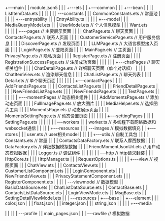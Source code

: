 +---main
|   |   module.json5 
|   |
|   +---ets
|   |   +---common
|   |   |   +---bean
|   |   |   |       ListItemData.ets
|   |   |   |
|   |   |   \---constants
|   |   |           CommonConstants.ets  // 常量池
|   |   |
|   |   +---entryability
|   |   |       EntryAbility.ts
|   |   |
|   |   +---model
|   |   |       MediaQueryModel.ets 
|   |   |       UserModel.ets  // 个人信息模型
|   |   |       Want.ets  
|   |   |
|   |   +---pages   // 主要展示页面
|   |   |   |   ChatPage.ets   // 聊天页面
|   |   |   |   ContactsPage.ets   // 联系人页面
|   |   |   |   CustomerServicePage.ets  // 用户服务信息
|   |   |   |   DiscoverPage.ets // 发现页面
|   |   |   |   LLMPage.ets // 大语言模型接入页面
|   |   |   |   LoginPage.ets // 登陆页面
|   |   |   |   MainPage.ets // 主页面
|   |   |   |   PrivacyPage.ets // 隐私页面
|   |   |   |   RegisterPage.ets // 注册页面
|   |   |   |   RegistrationSuccessPage.ets // 注册成功页面
|   |   |   |
|   |   |   +---chatPages // 聊天相关组件
|   |   |   |       ChatDetailPage.ets // 详细聊天页面（单个对话框）
|   |   |   |       ChatItemView.ets // 渲染聊天信息
|   |   |   |       ChatListPage.ets // 聊天列表
|   |   |   |       Detail.ets // 单个聊天页面
|   |   |   |
|   |   |   +---contactPages
|   |   |   |       AddFriendsPage.ets
|   |   |   |       ContactsListPage.ets
|   |   |   |       FriendDetailPage.ets
|   |   |   |       NewFriendsListPage.ets
|   |   |   |       NewFriendsPage.ets
|   |   |   |       TestPage.ets
|   |   |   |
|   |   |   +---momentPages // 动态相关组件
|   |   |   |       AddMomentsPage.ets // 添加动态页面
|   |   |   |       FullImagePage.ets // 放大图片
|   |   |   |       MediaHelper.ets // 选择图片工具
|   |   |   |       MomentsPage.ets // 动态展示页面
|   |   |   |       MomentsSettingPage.ets // 动态设置页面
|   |   |   |
|   |   |   +---settingPages
|   |   |   |       SettingPage.ets 
|   |   |   |
|   |   |   \---workers
|   |   |           worker.ts // 多线程下载网络数据和websocket通信
|   |   |
|   |   +---resources
|   |   |   \---images   // 模拟数据填充
|   |   +---stores
|   |   |       user.ets // user相关model
|   |   |
|   |   +---utils // 自制工具包
|   |   |   |   Constants.ets // 常量
|   |   |   |   ContactsDataFactory.ets // 联系人摩西数据
|   |   |   |   DataFactory.ets // 详细数据模拟数据
|   |   |   |   FriendMomentJsonUrl.ets // 用户动态模拟数据
|   |   |   |   Logger.ts // 调试组件
|   |   |   |
|   |   |   \---http // http请求封装
|   |   |           HttpCore.ts
|   |   |           HttpManager.ts
|   |   |           RequestOptions.ts
|   |   |
|   |   +---view // 视图页面
|   |   |       ChatView.ets 
|   |   |       ContactsView.ets
|   |   |       CustomerListComponent.ets
|   |   |       LoginComponent.ets
|   |   |       NewFriendsView.ets
|   |   |       PrivacyStatementComponent.ets
|   |   |       RegisterComponent.ets
|   |   |
|   |   \---viewmodel  // 数据模型
|   |           BasicDataSource.ets
|   |           ChatListDataSource.ets
|   |           ContactBase.ets
|   |           ContactsListDataSource.ets
|   |           LoginViewMode.ets
|   |           MsgBase.ets
|   |           SettingDetailViewModel.ets
|   |
|   \---resources
|       +---base
|       |   +---element
|       |   |       color.json
|       |   |       float.json
|       |   |       integer.json
|       |   |       string.json
|       |   |
|       |   +---media

|       |   |
|       |   \---profile
|       |           main_pages.json
|       |
|       \---rawfile // 模拟数据